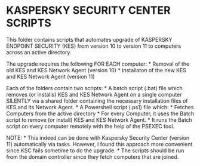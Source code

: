 # KASPERSKY SECURITY CENTER SCRIPTS
This folder contains scripts that automates upgrade of KASPERSKY ENDPOINT SECURITY (KES) from
    version 10 to version 11 to computers across an active directory.

The upgrade requires the following FOR EACH computer:
    * Removal of the old KES and KES Network Agent (version 10)
    * Installaton of the new KES and KES Network Agent (version 11)

Each of the folders contain two scripts:
    * A batch script (.bat) file which removes (or installs) KES and KES Network Agent on a single computer
      SILENTLY via a shared folder containing the necessary installation files of KES and its Network Agent.
    * A Powershell script (.ps1) file which:
        * Fetches Computers from the active directory
        * For every Computer, it uses the Batch script to remove (or install) KES and KES Network Agent.
        * It runs the Batch script on every computer remotely with the help of the PSEXEC tool.

NOTE:
    * This indeed can be done with Kaspersky Security Center (version 11) automatically via tasks.
     However, I found this approach more convenient since KSC fails sometime to do the upgrade.
    * The scripts should be run from the domain controller since they fetch computers that are joined.
